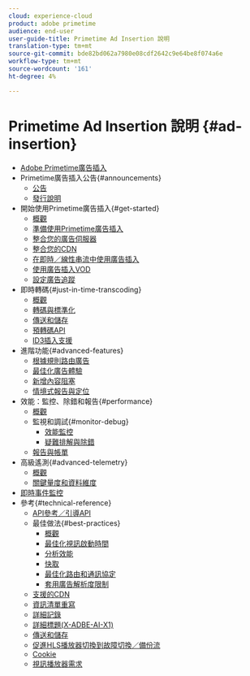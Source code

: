 ```yaml
---
cloud: experience-cloud
product: adobe primetime
audience: end-user
user-guide-title: Primetime Ad Insertion 說明
translation-type: tm+mt
source-git-commit: bde82bd062a7980e08cdf2642c9e64be8f074a6e
workflow-type: tm+mt
source-wordcount: '161'
ht-degree: 4%

---
```



# Primetime Ad Insertion 說明 {#ad-insertion}

+ [Adobe Primetime廣告插入](home.md)
+ Primetime廣告插入公告{#announcements}
   + [公告](announcements/overview.md)
   + [發行說明](/help/release-notes/ptai-21x-release-notes.md)
+ 開始使用Primetime廣告插入{#get-started}
   + [概觀](getting-started/get-started-overview.md)
   + [準備使用Primetime廣告插入](getting-started/setup-ptai.md)
   + [整合您的廣告伺服器](getting-started/integrate-ad-server.md)
   + [整合您的CDN](getting-started/integrate-cdn.md)
   + [在即時／線性串流中使用廣告插入](getting-started/ad-insertion-live-linear-stream.md)
   + [使用廣告插入VOD](getting-started/ad-insertion-vod.md)
   + [設定廣告追蹤](getting-started/set-up-ad-tracking.md)
+ 即時轉碼{#just-in-time-transcoding}
   + [概觀](just-in-time-transcoding/jit-transcoding-overview.md)
   + [轉碼與標準化](just-in-time-transcoding/transcoding-and-normalization.md)
   + [傳送和儲存](just-in-time-transcoding/delivery-and-storage.md)
   + [預轉碼API](just-in-time-transcoding/pre-transcoding-api.md)
   + [ID3插入支援](just-in-time-transcoding/id3-injection-support.md)
+ 進階功能{#advanced-features}
   + [根據規則路由廣告](advanced-features/route-ads-based-on-rules.md)
   + [最佳化廣告體驗](advanced-features/optimize-ad-experiences.md)
   + [新增內容阻塞](advanced-features/add-content-bumpers.md)
   + [情境式報告與定位](advanced-features/contextual-reporting-and-targeting.md)
+ 效能：監控、除錯和報告{#performance}
   + [概觀](performance-monitoring-debugging-reporting/performance-overview.md)
   + 監視和調試{#monitor-debug}
      + [效能監控](performance-monitoring-debugging-reporting/performance-monitoring.md)
      + [疑難排解與除錯](performance-monitoring-debugging-reporting/troubleshoot-and-debug.md)
   + [報告與帳單](performance-monitoring-debugging-reporting/reporting-and-billing.md)
+ 高級遙測{#advanced-telemetry}
   + [概觀](advanced-telemetry/advanced-telemetry-overview.md)
   + [關鍵量度和資料維度](advanced-telemetry/key-metrics.md)
+ [即時事件監控](live-event-monitoring.md)
+ 參考{#technical-reference}
   + [API參考／引導API](technical-reference/bootstrap-api.md)
   + 最佳做法{#best-practices}
      + [概觀](best-practices/best-practices-overview.md)
      + [最佳化視訊啟動時間](best-practices/optimize-video-startup-time.md)
      + [分析效能](best-practices/analyze-performance.md)
      + [快取](best-practices/caching.md)
      + [最佳化路由和通訊協定](best-practices/optimize-routes-protocols.md)
      + [套用廣告解析度限制](best-practices/apply-ad-resolution-constraints.md)
   + [支援的CDN](technical-reference/supported-cdns.md)
   + [資訊清單重寫](technical-reference/manifest-rewriting.md)
   + [詳細記錄](performance-monitoring-debugging-reporting/verbose-logging.md)
   + [詳細標題(X-ADBE-AI-X1)](performance-monitoring-debugging-reporting/debugging-headers.md)
   + [傳送和儲存](/help/primetime-ad-insertion/just-in-time-transcoding/delivery-and-storage.md)
   + [促進HLS播放器切換到故障切換／備份流](technical-reference/hls-switching-to-failover.md)
   + [Cookie](technical-reference/cookies.md)
   + [視訊播放器需求](technical-reference/video-player-requirements.md)